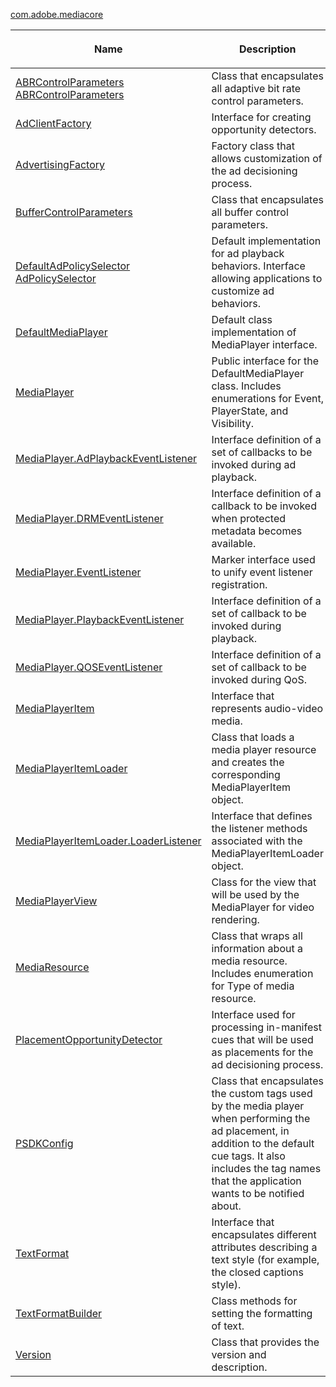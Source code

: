 ---
---

[com.adobe.mediacore](http://help.adobe.com/en_US/primetime/api/psdk/javadoc_1.4/com/adobe/mediacore/package-summary.html)
<table frame="all" colsep="1" rowsep="1" id="table_2801E01282A948E6917910CA2FD1E05C"> 
 <tgroup cols="2" colsep="1" rowsep="1" class="FormatA"> 
  <colspec colnum="1" colname="1" colwidth="38*" /> 
  <colspec colnum="2" colname="2" colwidth="62*" /> 
  <thead> 
   <tr rowsep="1"> 
    <th colname="1" class="entry"> <p>Name</p> </th> 
    <th colname="2" class="entry"> <p>Description</p> </th> 
   </tr> 
  </thead> 
  <tbody> 
   <tr rowsep="1"> 
    <td colname="1"><span class="codeph"><a href="http://help.adobe.com/en_US/primetime/api/psdk/javadoc_1.4/com/adobe/mediacore/ABRControlParameters.html" format="html" scope="external">ABRControlParameters</a> <a href="http://help.adobe.com/en_US/primetime/api/psdk/html5/AdobePSDK.ABRControlParameters.html" format="html" scope="external">ABRControlParameters</a> </span></td> 
    <td colname="2">Class that encapsulates all adaptive bit rate control parameters.</td> 
   </tr> 
   <tr rowsep="1"> 
    <td colname="1"><span class="codeph"><a href="http://help.adobe.com/en_US/primetime/api/psdk/javadoc_1.4/com/adobe/mediacore/AdClientFactory.html" format="html" scope="external">AdClientFactory</a> </span></td> 
    <td colname="2">Interface for creating opportunity detectors.</td> 
   </tr> 
   <tr rowsep="1"> 
    <td colname="1"><span class="codeph"><a href="http://help.adobe.com/en_US/primetime/api/psdk/javadoc_1.4/com/adobe/mediacore/AdvertisingFactory.html" format="html" scope="external">AdvertisingFactory</a> </span></td> 
    <td colname="2">Factory class that allows customization of the ad decisioning process.</td> 
   </tr> 
   <tr rowsep="1"> 
    <td colname="1"><span class="codeph"><a href="http://help.adobe.com/en_US/primetime/api/psdk/javadoc_1.4/com/adobe/mediacore/BufferControlParameters.html" format="html" scope="external">BufferControlParameters</a> </span></td> 
    <td colname="2">Class that encapsulates all buffer control parameters.</td> 
   </tr> 
   <tr rowsep="1"> 
    <td colname="1"><span class="codeph"><a href="http://help.adobe.com/en_US/primetime/api/psdk/javadoc_1.4/com/adobe/mediacore/DefaultAdPolicySelector.html" format="html" scope="external">DefaultAdPolicySelector</a> <a href="http://help.adobe.com/en_US/primetime/api/psdk/html5/AdobePSDK.AdPolicySelector.html" format="html" scope="external">AdPolicySelector</a> </span></td> 
    <td colname="2">
     <ph>
      Default implementation for ad playback behaviors.
     </ph> 
     <ph>
      Interface allowing applications to customize ad behaviors.
     </ph> </td> 
   </tr> 
   <tr rowsep="1"> 
    <td colname="1"><span class="codeph"><a href="http://help.adobe.com/en_US/primetime/api/psdk/javadoc_1.4/com/adobe/mediacore/DefaultMediaPlayer.html" format="html" scope="external">DefaultMediaPlayer</a></span> </td> 
    <td colname="2">Default class implementation of <span class="codeph">MediaPlayer</span> interface. </td> 
   </tr> 
   <tr rowsep="1"> 
    <td colname="1"><span class="codeph"><a href="http://help.adobe.com/en_US/primetime/api/psdk/javadoc_1.4/com/adobe/mediacore/MediaPlayer.html" format="html" scope="external">MediaPlayer</a> </span></td> 
    <td colname="2">Public interface for the <span class="codeph">DefaultMediaPlayer</span> class. Includes enumerations for Event, PlayerState, and Visibility. </td> 
   </tr> 
   <tr rowsep="1"> 
    <td colname="1"><span class="codeph"><a href="http://help.adobe.com/en_US/primetime/api/psdk/javadoc_1.4/com/adobe/mediacore/MediaPlayer.AdPlaybackEventListener.html" format="html" scope="external">MediaPlayer.AdPlaybackEventListener</a></span> </td> 
    <td colname="2">Interface definition of a set of callbacks to be invoked during ad playback.</td> 
   </tr> 
   <tr rowsep="1"> 
    <td colname="1"><span class="codeph"><a href="http://help.adobe.com/en_US/primetime/api/psdk/javadoc_1.4/com/adobe/mediacore/MediaPlayer.DRMEventListener.html" format="html" scope="external">MediaPlayer.DRMEventListener</a></span> </td> 
    <td colname="2">Interface definition of a callback to be invoked when protected metadata becomes available.</td> 
   </tr> 
   <tr rowsep="1"> 
    <td colname="1"><span class="codeph"><a href="http://help.adobe.com/en_US/primetime/api/psdk/javadoc_1.4/com/adobe/mediacore/MediaPlayer.EventListener.html" format="html" scope="external">MediaPlayer.EventListener</a> </span></td> 
    <td colname="2">Marker interface used to unify event listener registration.</td> 
   </tr> 
   <tr rowsep="1"> 
    <td colname="1"><span class="codeph"><a href="http://help.adobe.com/en_US/primetime/api/psdk/javadoc_1.4/com/adobe/mediacore/MediaPlayer.PlaybackEventListener.html" format="html" scope="external">MediaPlayer.PlaybackEventListener</a> </span></td> 
    <td colname="2">Interface definition of a set of callback to be invoked during playback.</td> 
   </tr> 
   <tr rowsep="1"> 
    <td colname="1"><span class="codeph"><a href="http://help.adobe.com/en_US/primetime/api/psdk/javadoc_1.4/com/adobe/mediacore/MediaPlayer.QOSEventListener.html" format="html" scope="external">MediaPlayer.QOSEventListener</a> </span></td> 
    <td colname="2">Interface definition of a set of callback to be invoked during QoS.</td> 
   </tr> 
   <tr rowsep="1"> 
    <td colname="1"><span class="codeph"><a href="http://help.adobe.com/en_US/primetime/api/psdk/javadoc_1.4/com/adobe/mediacore/MediaPlayerItem.html" format="html" scope="external">MediaPlayerItem</a> </span></td> 
    <td colname="2">Interface that represents audio-video media.</td> 
   </tr> 
   <tr rowsep="1"> 
    <td colname="1"><span class="codeph"><a href="http://help.adobe.com/en_US/primetime/api/psdk/javadoc_1.4/com/adobe/mediacore/MediaPlayerItemLoader.html" format="html" scope="external">MediaPlayerItemLoader</a> </span></td> 
    <td colname="2">Class that loads a media player resource and creates the corresponding MediaPlayerItem object.</td> 
   </tr> 
   <tr rowsep="1"> 
    <td colname="1"><span class="codeph"><a href="http://help.adobe.com/en_US/primetime/api/psdk/javadoc_1.4/com/adobe/mediacore/MediaPlayerItemLoader.LoaderListener.html" format="html" scope="external">MediaPlayerItemLoader.LoaderListener</a> </span></td> 
    <td colname="2">Interface that defines the listener methods associated with the MediaPlayerItemLoader object.</td> 
   </tr> 
   <tr rowsep="1"> 
    <td colname="1"><span class="codeph"><a href="http://help.adobe.com/en_US/primetime/api/psdk/javadoc_1.4/com/adobe/mediacore/MediaPlayerView.html" format="html" scope="external">MediaPlayerView</a> </span></td> 
    <td colname="2">Class for the view that will be used by the MediaPlayer for video rendering.</td> 
   </tr> 
   <tr rowsep="1"> 
    <td colname="1"><span class="codeph"><a href="http://help.adobe.com/en_US/primetime/api/psdk/javadoc_1.4/com/adobe/mediacore/MediaResource.html" format="html" scope="external">MediaResource</a> </span></td> 
    <td colname="2">Class that wraps all information about a media resource. Includes enumeration for Type of media resource.</td> 
   </tr> 
   <tr rowsep="1"> 
    <td colname="1"><span class="codeph"><a href="http://help.adobe.com/en_US/primetime/api/psdk/javadoc_1.4/com/adobe/mediacore/PlacementOpportunityDetector.html" format="html" scope="external">PlacementOpportunityDetector</a> </span></td> 
    <td colname="2">Interface used for processing in-manifest cues that will be used as placements for the ad decisioning process.</td> 
   </tr> 
   <tr rowsep="1"> 
    <td colname="1"><span class="codeph"><a href="http://help.adobe.com/en_US/primetime/api/psdk/javadoc_1.4/com/adobe/mediacore/PSDKConfig.html" format="html" scope="external">PSDKConfig</a> </span></td> 
    <td colname="2">Class that encapsulates the custom tags used by the media player when performing the ad placement, in addition to the default cue tags. It also includes the tag names that the application wants to be notified about.</td> 
   </tr> 
   <tr rowsep="1"> 
    <td colname="1"><span class="codeph"><a href="http://help.adobe.com/en_US/primetime/api/psdk/javadoc_1.4/com/adobe/mediacore/TextFormat.html" format="html" scope="external">TextFormat</a> </span></td> 
    <td colname="2">Interface that encapsulates different attributes describing a text style (for example, the closed captions style).</td> 
   </tr> 
   <tr rowsep="1"> 
    <td colname="1"><span class="codeph"><a href="http://help.adobe.com/en_US/primetime/api/psdk/javadoc_1.4/com/adobe/mediacore/TextFormatBuilder.html" format="html" scope="external">TextFormatBuilder</a></span> </td> 
    <td colname="2">Class methods for setting the formatting of text.</td> 
   </tr> 
   <tr rowsep="0"> 
    <td colname="1"><span class="codeph"><a href="http://help.adobe.com/en_US/primetime/api/psdk/javadoc_1.4/com/adobe/mediacore/Version.html" format="html" scope="external">Version</a></span></td> 
    <td colname="2">Class that provides the 
     <ph conkeyref="phrases/primetime-sdk-name"></ph> version and description. </td> 
   </tr> 
  </tbody> 
 </tgroup> 
</table>

